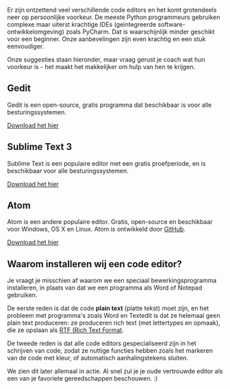 Er zijn ontzettend veel verschillende code editors en het komt grotendeels neer op persoonlijke voorkeur. De meeste Python programmeurs gebruiken complexe maar uiterst krachtige IDEs (geïntegreerde software-ontwikkelomgeving) zoals PyCharm. Dat is waarschijnlijk minder geschikt voor een beginner. Onze aanbevelingen zijn even krachtig en een stuk eenvoudiger.

Onze suggesties staan hieronder, maar vraag gerust je coach wat hun voorkeur is - het maakt het makkelijker om hulp van hen te krijgen.

## Gedit

Gedit is een open-source, gratis programma dat beschikbaar is voor alle besturingssystemen.

[Download het hier](https://wiki.gnome.org/Apps/Gedit#Download)

## Sublime Text 3

Sublime Text is een populaire editor met een gratis proefperiode, en is beschikbaar voor alle besturingssystemen.

[Download het hier](https://www.sublimetext.com/3)

## Atom

Atom is een andere populaire editor. Gratis, open-source en beschikbaar voor Windows, OS X en Linux. Atom is ontwikkeld door [GitHub](https://github.com/).

[Download het hier](https://atom.io/)

## Waarom installeren wij een code editor?

Je vraagt je misschien af waarom we een speciaal bewerkingsprogramma installeren, in plaats van dat we een programma als Word of Notepad gebruiken.

De eerste reden is dat de code **plain text** (platte tekst) moet zijn, en het probleem met programma's zoals Word en Textedit is dat ze helemaal geen plain text produceren: ze produceren rich text (met lettertypes en opmaak), die ze opslaan als [RTF (Rich Text Format](https://en.wikipedia.org/wiki/Rich_Text_Format).

De tweede reden is dat alle code editors gespecialiseerd zijn in het schrijven van code, zodat ze nuttige functies hebben zoals het markeren van de code met kleur, of automatisch aanhalingstekens sluiten.

We zien dit later allemaal in actie. Al snel zul je je oude vertrouwde editor als een van je favoriete gereedschappen beschouwen. :)